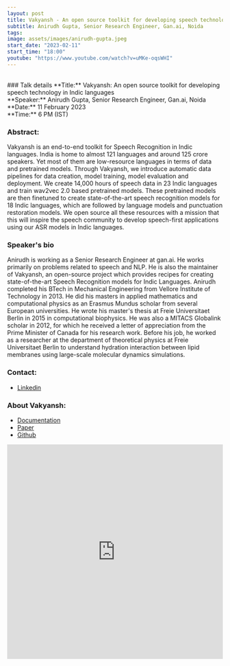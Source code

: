 ```yaml
---
layout: post
title: Vakyansh - An open source toolkit for developing speech technology in Indic languages
subtitle: Anirudh Gupta, Senior Research Engineer, Gan.ai, Noida
tags: 
image: assets/images/anirudh-gupta.jpeg
start_date: "2023-02-11"
start_time: "18:00"
youtube: "https://www.youtube.com/watch?v=uMKe-oqsWHI"
---
```


<br>
### Talk details
**Title:** Vakyansh: An open source toolkit for developing speech technology in Indic languages <br/>
**Speaker:** Anirudh Gupta, Senior Research Engineer, Gan.ai, Noida<br/>
**Date:** 11 February 2023<br/>
**Time:** 6 PM (IST)

### Abstract: 
Vakyansh is an end-to-end toolkit for Speech Recognition in Indic languages. India is home to almost 121 languages and around 125 crore speakers. Yet most of them are low-resource languages in terms of data and pretrained models. Through Vakyansh, we introduce automatic data pipelines for data creation, model training, model evaluation and deployment. We create 14,000 hours of speech data in 23 Indic languages and train wav2vec 2.0 based pretrained models. These pretrained models are then finetuned to create state-of-the-art speech recognition models for 18 Indic languages, which are followed by language models and punctuation restoration models. We open source all these resources with a mission that this will inspire the speech community to develop speech-first applications using our ASR models in Indic languages.

### Speaker's bio
Anirudh is working as a Senior Research Engineer at gan.ai. He works primarily on problems related to speech and NLP. He is also the maintainer of Vakyansh,  an open-source project which provides recipes for creating state-of-the-art Speech Recognition models for Indic Languages. Anirudh completed his BTech in Mechanical Engineering from Vellore Institute of Technology in 2013. He did his masters in applied mathematics and computational physics as an Erasmus Mundus scholar from several European universities. He wrote his master's thesis at Freie Universitaet Berlin in 2015 in computational biophysics. He was also a MITACS Globalink scholar in 2012, for which he received a letter of appreciation from the Prime Minister of Canada for his research work. Before his job, he worked as a researcher at the department of theoretical physics at Freie Universitaet Berlin to understand hydration interaction between lipid membranes using large-scale molecular dynamics simulations.

### Contact: 
- [Linkedin](https://www.linkedin.com/in/anirudh-gupta-a5b26622)

### About Vakyansh:
- [Documentation](https://open-speech-ekstep.github.io/)
- [Paper](https://arxiv.org/abs/2203.16512)
- [Github](https://github.com/Open-Speech-EkStep)

<iframe width="100%" height="500" src="https://www.youtube.com/embed/uMKe-oqsWHI" title="YouTube video player" frameborder="0" allow="accelerometer; autoplay; clipboard-write; encrypted-media; gyroscope; picture-in-picture; web-share" allowfullscreen></iframe>